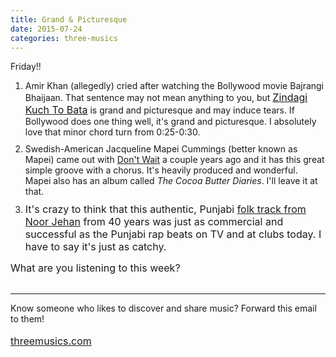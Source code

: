 ```yaml
---
title: Grand & Picturesque
date: 2015-07-24
categories: three-musics
---
```


 <div>Friday!!</div>

<ol>
	<li style="margin-bottom: 10px;">Amir Khan (allegedly) cried after watching the Bollywood movie Bajrangi Bhaijaan. That sentence may not mean anything to you, but <a href="https://www.youtube.com/watch?v=jwrCYAIdkeM" style="font-size: 16px;">Zindagi Kuch To Bata</a> is grand and picturesque and may induce tears. If Bollywood does one thing well, it's grand and picturesque. I absolutely love that minor chord turn from 0:25-0:30.</li>
	<li style="margin-bottom: 10px;">Swedish-American Jacqueline Mapei Cummings (better known as Mapei) came out with <a href="https://www.youtube.com/watch?v=UPo7iNKoCGQ">Don't Wait</a> a couple years ago and it has this great simple groove with a chorus. It's heavily produced and wonderful. Mapei also has an album called <em>The Cocoa Butter Diaries</em>. I'll leave it at that.</li>
	<li style="margin-bottom: 10px;">
<span style="font-size: 16px;">It's crazy to think that this authentic,</span><span style="font-size: 16px;"> Punjabi <a href="http://www.youtube.com/watch?v=epyzNyB6gF8">folk track </a></span><a href="https://www.youtube.com/watch?v=epyzNyB6gF8" style="font-size: 16px;">from Noor Jehan</a><span style="font-size: 16px;"> from 40 years was just as commercial and successful as the Punjabi rap beats on TV and at clubs today. I have to say it's just as catchy.</span>
</li>
</ol>

<div style="margin-bottom: 10px;">
<span style="font-size: 16px;">What are you listening to this week?</span><br>
 
<hr>
<span style="font-size: 16px;"> </span>Know someone who likes to discover and share music? Forward this email to them!<br>
<br>
<span style="font-size: 16px;"><a href="http://threemusics.com">threemusics.com</a></span><br>
 </div>
